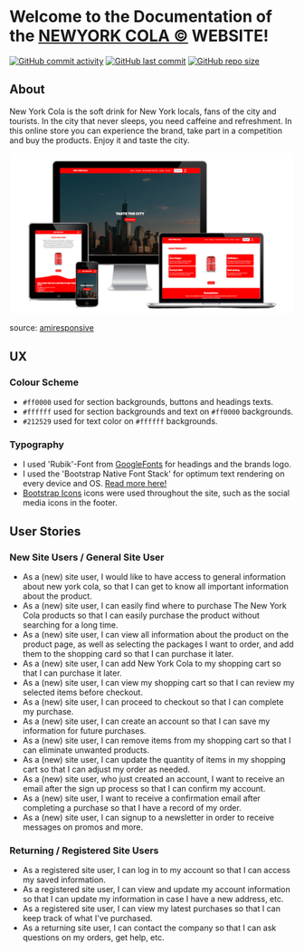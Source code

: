 # Welcome to the Documentation of the [NEWYORK COLA ©](https://newyork-cola-c035d6287dfe.herokuapp.com) WEBSITE!

[![GitHub commit activity](https://img.shields.io/github/commit-activity/t/firstnamejonas/newyork-cola)](https://github.com/firstnamejonas/newyork-cola/commits/main)
[![GitHub last commit](https://img.shields.io/github/last-commit/firstnamejonas/newyork-cola)](https://github.com/firstnamejonas/newyork-cola/commits/main)
[![GitHub repo size](https://img.shields.io/github/repo-size/firstnamejonas/newyork-cola)](https://github.com/firstnamejonas/newyork-cola)

## About

New York Cola is the soft drink for New York locals, fans of the city and tourists. In the city that never sleeps, you need caffeine and refreshment. In this online store you can experience the brand, take part in a competition and buy the products. Enjoy it and taste the city.

![screenshot](documentation/mockup-newyork-cola-website.png)

source: [amiresponsive](https://ui.dev/amiresponsive?url=https://newyork-cola-c035d6287dfe.herokuapp.com)

## UX

### Colour Scheme

- `#ff0000` used for section backgrounds, buttons and headings texts.
- `#ffffff` used for section backgrounds and text on `#ff0000` backgrounds.
- `#212529` used for text color on `#ffffff` backgrounds.

### Typography

- I used 'Rubik'-Font from [GoogleFonts](https://fonts.google.com/) for headings and the brands logo.
- I used the 'Bootstrap Native Font Stack' for optimum text rendering on every device and OS. [Read more here!](https://getbootstrap.com/docs/5.3/content/reboot/#native-font-stack)
- [Bootstrap Icons](https://icons.getbootstrap.com/) icons were used throughout the site, such as the social media icons in the footer.

## User Stories

### New Site Users / General Site User

- As a (new) site user, I would like to have access to general information about new york cola, so that I can get to know all important information about the product.
- As a (new) site user, I can easily find where to purchase The New York Cola products so that I can easily purchase the product without searching for a long time.
- As a (new) site user, I can view all information about the product on the product page, as well as selecting the packages I want to order, and add them to the shopping card so that I can purchase it later.
- As a (new) site user, I can add New York Cola to my shopping cart so that I can purchase it later.
- As a (new) site user, I can view my shopping cart so that I can review my selected items before checkout.
- As a (new) site user, I can proceed to checkout so that I can complete my purchase.
- As a (new) site user, I can create an account so that I can save my information for future purchases.
- As a (new) site user, I can remove items from my shopping cart so that I can eliminate unwanted products.
- As a (new) site user, I can update the quantity of items in my shopping cart so that I can adjust my order as needed.
- As a (new) site user, who just created an account, I want to receive an email after the sign up process so that I can confirm my account.
- As a (new) site user, I want to receive a confirmation email after completing a purchase so that I have a record of my order.
- As a (new) site user, I can signup to a newsletter in order to receive messages on promos and more.

### Returning / Registered Site Users

- As a registered site user, I can log in to my account so that I can access my saved information.
- As a registered site user, I can view and update my account information so that I can update my information in case I have a new address, etc.
- As a registered site user, I can view my latest purchases so that I can keep track of what I've purchased.
- As a returning site user, I can contact the company so that I can ask questions on my orders, get help, etc.

